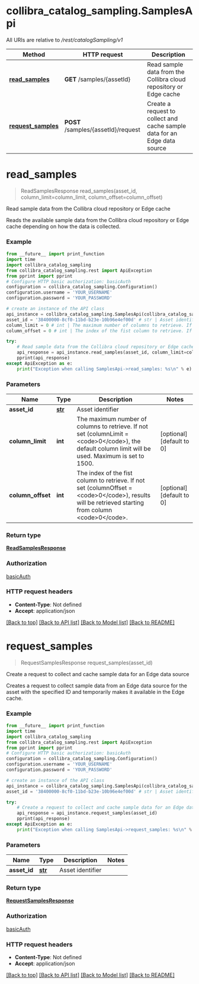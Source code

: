 # collibra_catalog_sampling.SamplesApi

All URIs are relative to */rest/catalogSampling/v1*

Method | HTTP request | Description
------------- | ------------- | -------------
[**read_samples**](SamplesApi.md#read_samples) | **GET** /samples/{assetId} | Read sample data from the Collibra cloud repository or Edge cache
[**request_samples**](SamplesApi.md#request_samples) | **POST** /samples/{assetId}/request | Create a request to collect and cache sample data for an Edge data source

# **read_samples**
> ReadSamplesResponse read_samples(asset_id, column_limit=column_limit, column_offset=column_offset)

Read sample data from the Collibra cloud repository or Edge cache

Reads the available sample data from the Collibra cloud repository or Edge cache depending on how the data is collected.

### Example
```python
from __future__ import print_function
import time
import collibra_catalog_sampling
from collibra_catalog_sampling.rest import ApiException
from pprint import pprint
# Configure HTTP basic authorization: basicAuth
configuration = collibra_catalog_sampling.Configuration()
configuration.username = 'YOUR_USERNAME'
configuration.password = 'YOUR_PASSWORD'

# create an instance of the API class
api_instance = collibra_catalog_sampling.SamplesApi(collibra_catalog_sampling.ApiClient(configuration))
asset_id = '38400000-8cf0-11bd-b23e-10b96e4ef00d' # str | Asset identifier
column_limit = 0 # int | The maximum number of columns to retrieve. If not set (columnLimit = <code>0</code>), the default column limit will be used. Maximum is set to 1500. (optional) (default to 0)
column_offset = 0 # int | The index of the fist column to retrieve. If not set (columnOffset = <code>0</code>), results will be retrieved starting from column <code>0</code>. (optional) (default to 0)

try:
    # Read sample data from the Collibra cloud repository or Edge cache
    api_response = api_instance.read_samples(asset_id, column_limit=column_limit, column_offset=column_offset)
    pprint(api_response)
except ApiException as e:
    print("Exception when calling SamplesApi->read_samples: %s\n" % e)
```

### Parameters

Name | Type | Description  | Notes
------------- | ------------- | ------------- | -------------
 **asset_id** | [**str**](.md)| Asset identifier | 
 **column_limit** | **int**| The maximum number of columns to retrieve. If not set (columnLimit &#x3D; &lt;code&gt;0&lt;/code&gt;), the default column limit will be used. Maximum is set to 1500. | [optional] [default to 0]
 **column_offset** | **int**| The index of the fist column to retrieve. If not set (columnOffset &#x3D; &lt;code&gt;0&lt;/code&gt;), results will be retrieved starting from column &lt;code&gt;0&lt;/code&gt;. | [optional] [default to 0]

### Return type

[**ReadSamplesResponse**](ReadSamplesResponse.md)

### Authorization

[basicAuth](../README.md#basicAuth)

### HTTP request headers

 - **Content-Type**: Not defined
 - **Accept**: application/json

[[Back to top]](#) [[Back to API list]](../README.md#documentation-for-api-endpoints) [[Back to Model list]](../README.md#documentation-for-models) [[Back to README]](../README.md)

# **request_samples**
> RequestSamplesResponse request_samples(asset_id)

Create a request to collect and cache sample data for an Edge data source

Creates a request to collect sample data from an Edge data source for the asset with the specified ID and temporarily makes it available in the Edge cache.

### Example
```python
from __future__ import print_function
import time
import collibra_catalog_sampling
from collibra_catalog_sampling.rest import ApiException
from pprint import pprint
# Configure HTTP basic authorization: basicAuth
configuration = collibra_catalog_sampling.Configuration()
configuration.username = 'YOUR_USERNAME'
configuration.password = 'YOUR_PASSWORD'

# create an instance of the API class
api_instance = collibra_catalog_sampling.SamplesApi(collibra_catalog_sampling.ApiClient(configuration))
asset_id = '38400000-8cf0-11bd-b23e-10b96e4ef00d' # str | Asset identifier

try:
    # Create a request to collect and cache sample data for an Edge data source
    api_response = api_instance.request_samples(asset_id)
    pprint(api_response)
except ApiException as e:
    print("Exception when calling SamplesApi->request_samples: %s\n" % e)
```

### Parameters

Name | Type | Description  | Notes
------------- | ------------- | ------------- | -------------
 **asset_id** | [**str**](.md)| Asset identifier | 

### Return type

[**RequestSamplesResponse**](RequestSamplesResponse.md)

### Authorization

[basicAuth](../README.md#basicAuth)

### HTTP request headers

 - **Content-Type**: Not defined
 - **Accept**: application/json

[[Back to top]](#) [[Back to API list]](../README.md#documentation-for-api-endpoints) [[Back to Model list]](../README.md#documentation-for-models) [[Back to README]](../README.md)

